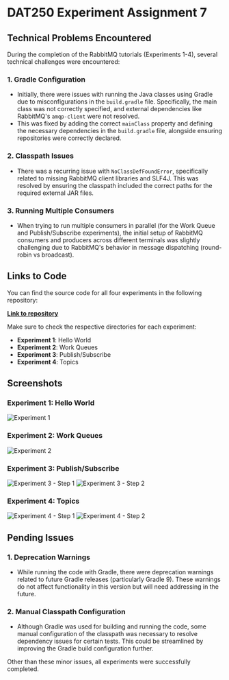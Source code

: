 # DAT250 Experiment Assignment 7

## Technical Problems Encountered

During the completion of the RabbitMQ tutorials (Experiments 1-4), several technical challenges were encountered:

### 1. Gradle Configuration
- Initially, there were issues with running the Java classes using Gradle due to misconfigurations in the `build.gradle` file. Specifically, the main class was not correctly specified, and external dependencies like RabbitMQ's `amqp-client` were not resolved.
- This was fixed by adding the correct `mainClass` property and defining the necessary dependencies in the `build.gradle` file, alongside ensuring repositories were correctly declared.

### 2. Classpath Issues
- There was a recurring issue with `NoClassDefFoundError`, specifically related to missing RabbitMQ client libraries and SLF4J. This was resolved by ensuring the classpath included the correct paths for the required external JAR files.

### 3. Running Multiple Consumers
- When trying to run multiple consumers in parallel (for the Work Queue and Publish/Subscribe experiments), the initial setup of RabbitMQ consumers and producers across different terminals was slightly challenging due to RabbitMQ's behavior in message dispatching (round-robin vs broadcast).

## Links to Code

You can find the source code for all four experiments in the following repository:

[**Link to repository**](https://github.com/your-repo/dat250-experiments)

Make sure to check the respective directories for each experiment:
- **Experiment 1**: Hello World
- **Experiment 2**: Work Queues
- **Experiment 3**: Publish/Subscribe
- **Experiment 4**: Topics

## Screenshots

### Experiment 1: Hello World
![Experiment 1](./experiment1.png)

### Experiment 2: Work Queues
![Experiment 2](./experiment2.png)

### Experiment 3: Publish/Subscribe
![Experiment 3 - Step 1](./experiment3_1.png)
![Experiment 3 - Step 2](./experiment3_2.png)

### Experiment 4: Topics
![Experiment 4 - Step 1](./experiment4_1.png)
![Experiment 4 - Step 2](./experiment4_2.png)

## Pending Issues

### 1. Deprecation Warnings
- While running the code with Gradle, there were deprecation warnings related to future Gradle releases (particularly Gradle 9). These warnings do not affect functionality in this version but will need addressing in the future.

### 2. Manual Classpath Configuration
- Although Gradle was used for building and running the code, some manual configuration of the classpath was necessary to resolve dependency issues for certain tests. This could be streamlined by improving the Gradle build configuration further.

Other than these minor issues, all experiments were successfully completed.
